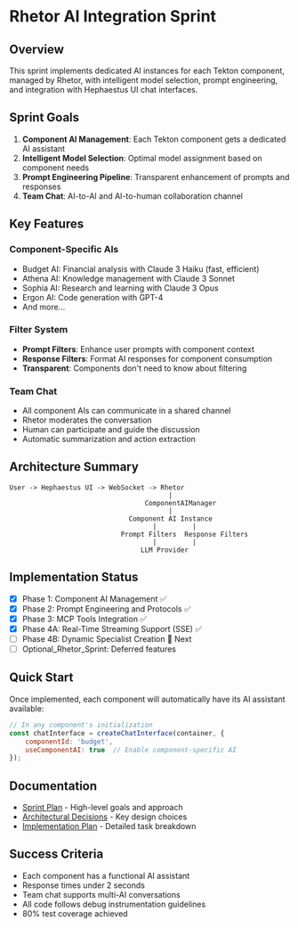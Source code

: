 # Rhetor AI Integration Sprint

## Overview

This sprint implements dedicated AI instances for each Tekton component, managed by Rhetor, with intelligent model selection, prompt engineering, and integration with Hephaestus UI chat interfaces.

## Sprint Goals

1. **Component AI Management**: Each Tekton component gets a dedicated AI assistant
2. **Intelligent Model Selection**: Optimal model assignment based on component needs
3. **Prompt Engineering Pipeline**: Transparent enhancement of prompts and responses
4. **Team Chat**: AI-to-AI and AI-to-human collaboration channel

## Key Features

### Component-Specific AIs
- Budget AI: Financial analysis with Claude 3 Haiku (fast, efficient)
- Athena AI: Knowledge management with Claude 3 Sonnet
- Sophia AI: Research and learning with Claude 3 Opus
- Ergon AI: Code generation with GPT-4
- And more...

### Filter System
- **Prompt Filters**: Enhance user prompts with component context
- **Response Filters**: Format AI responses for component consumption
- **Transparent**: Components don't need to know about filtering

### Team Chat
- All component AIs can communicate in a shared channel
- Rhetor moderates the conversation
- Human can participate and guide the discussion
- Automatic summarization and action extraction

## Architecture Summary

```
User -> Hephaestus UI -> WebSocket -> Rhetor
                                        |
                                  ComponentAIManager
                                        |
                              Component AI Instance
                                    |         |
                            Prompt Filters  Response Filters
                                    |         |
                                 LLM Provider
```

## Implementation Status

- [x] Phase 1: Component AI Management ✅
- [x] Phase 2: Prompt Engineering and Protocols ✅
- [x] Phase 3: MCP Tools Integration ✅
- [x] Phase 4A: Real-Time Streaming Support (SSE) ✅
- [ ] Phase 4B: Dynamic Specialist Creation 🎯 Next
- [ ] Optional_Rhetor_Sprint: Deferred features

## Quick Start

Once implemented, each component will automatically have its AI assistant available:

```javascript
// In any component's initialization
const chatInterface = createChatInterface(container, {
    componentId: 'budget',
    useComponentAI: true  // Enable component-specific AI
});
```

## Documentation

- [Sprint Plan](SprintPlan.md) - High-level goals and approach
- [Architectural Decisions](ArchitecturalDecisions.md) - Key design choices
- [Implementation Plan](ImplementationPlan.md) - Detailed task breakdown

## Success Criteria

- Each component has a functional AI assistant
- Response times under 2 seconds
- Team chat supports multi-AI conversations
- All code follows debug instrumentation guidelines
- 80% test coverage achieved